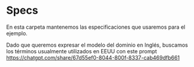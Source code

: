 # Specs

En esta carpeta mantenemos las especificaciones que usaremos para el ejemplo.

Dado que queremos expresar el modelo del dominio en Inglés, buscamos los términos usualmente utilizados en EEUU con este prompt https://chatgpt.com/share/67d55ef0-8044-800f-8337-cab469dfb661
